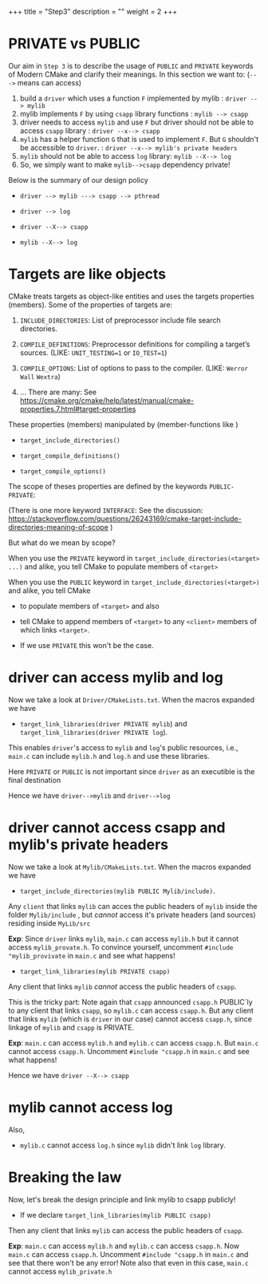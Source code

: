 +++
title = "Step3"
description = ""
weight = 2
+++

# PRIVATE vs PUBLIC

Our aim in `Step 3` is to describe the usage of `PUBLIC` and `PRIVATE` keywords of Modern CMake and clarify
their meanings. In this section we want to: (`--->` means can access)

1. build a `driver` which uses a function `F` implemented by mylib : `driver --> mylib`
2. mylib implements `F` by using `csapp` library functions : `mylib --> csapp`
3. driver needs to access `mylib` and use `F` but driver should not be able to access 
  `csapp` library : `driver --x--> csapp`
4. `mylib` has a helper function `G` that is used to implement `F`. But `G` shouldn't be 
  accessible to `driver`. : `driver --x--> mylib's private headers`
5. `mylib` should not be able to access `log` library: `mylib --X--> log`     
6. So, we simply want to make `mylib-->csapp` dependency private!

 Below is the summary of our design policy

 * `driver --> mylib ---> csapp --> pthread` 
 
 * `driver --> log`

 * `driver --X--> csapp`

 * `mylib --X--> log`       

# Targets are like objects

CMake treats targets as object-like entities and uses the targets properties (members). Some of the properties of targets are: 

1. `INCLUDE_DIRECTORIES`: List of preprocessor include file search directories.

2. `COMPILE_DEFINITIONS`: Preprocessor definitions for compiling a target’s sources. (LIKE: `UNIT_TESTING=1` or `IO_TEST=1`)

3. `COMPILE_OPTIONS`: List of options to pass to the compiler. (LIKE: `Werror` `Wall` `Wextra`)
    
4. ... There are many: See  https://cmake.org/cmake/help/latest/manual/cmake-properties.7.html#target-properties 


These properties (members) manipulated by (member-functions like ) 

* `target_include_directories()` 

* `target_compile_definitions()`

* `target_compile_options()`

The scope of theses properties are defined by the keywords `PUBLIC-PRIVATE`:

(There is one more keyword `INTERFACE`: See the discussion: https://stackoverflow.com/questions/26243169/cmake-target-include-directories-meaning-of-scope )

But what do we mean by scope?

When you use the `PRIVATE` keyword in `target_include_directories(<target> ...)` and alike, 
you tell CMake to populate members of `<target>`

When you use the `PUBLIC` keyword in `target_include_directories(<target>)` and alike, 
you tell CMake 

* to populate members of `<target>` and also 

* tell CMake to append members of `<target>` to any `<client>` members of which links `<target>`. 

* If we use `PRIVATE` this won't be the case.

# driver can access mylib and log

Now we take a look at `Driver/CMakeLists.txt`. When the macros expanded we have 

* `target_link_libraries(driver PRIVATE mylib`) and  `target_link_libraries(driver PRIVATE log`).

This enables `driver`'s access to `mylib` and `log`'s public resources, i.e., `main.c` can include `mylib.h` and `log.h` 
and use these libraries.

Here `PRIVATE` or `PUBLIC` is not important since `driver` as an executible is the final destination

Hence we have `driver-->mylib` and `driver-->log`

# driver cannot access csapp and mylib's private headers

Now we take a look at `Mylib/CMakeLists.txt`. When the macros expanded we have 

* `target_include_directories(mylib PUBLIC Mylib/include)`.

Any `client` that links `mylib` can acces the public headers of `mylib` inside the folder `Mylib/include` , but *cannot* access it's private headers (and sources) residing inside `MyLib/src`

**Exp**: Since `driver` links `mylib`, `main.c` can access `mylib.h` but it cannot access `mylib_provate.h`.
To convince yourself, uncomment `#include "mylib_provivate` in `main.c` and see what happens!


* `target_link_libraries(mylib PRIVATE csapp)`

Any client that links `mylib` *cannot* access the public headers of `csapp`. 

This is the tricky part: Note again that `csapp` announced `csapp.h` PUBLIC\`ly to any client that links `csapp`, so `mylib.c` can access `csapp.h`. But any client that links `mylib` (which is `driver` in our case) cannot access `csapp.h`, since linkage of `mylib` and `csapp` is PRIVATE.

**Exp**: `main.c` can access `mylib.h` and `mylib.c` can access `csapp.h`. But `main.c` cannot access `csapp.h`. 
Uncomment `#include "csapp.h` in `main.c` and see what happens!

Hence we have `driver --X--> csapp`


# mylib cannot access log

Also,

* `mylib.c` cannot access `log.h` since `mylib` didn't link `log` library.


# Breaking the law

Now, let's break the design principle and link mylib to csapp publicly!

* If we declare `target_link_libraries(mylib PUBLIC csapp)`

Then any client that links `mylib` can access the public headers of `csapp`.

**Exp**: `main.c` can access `mylib.h` and `mylib.c` can access `csapp.h`. Now `main.c` can access `csapp.h`. 
Uncomment `#include "csapp.h` in `main.c` and see that there won't be any error!
Note also that even in this case, `main.c` cannot access `mylib_private.h`
